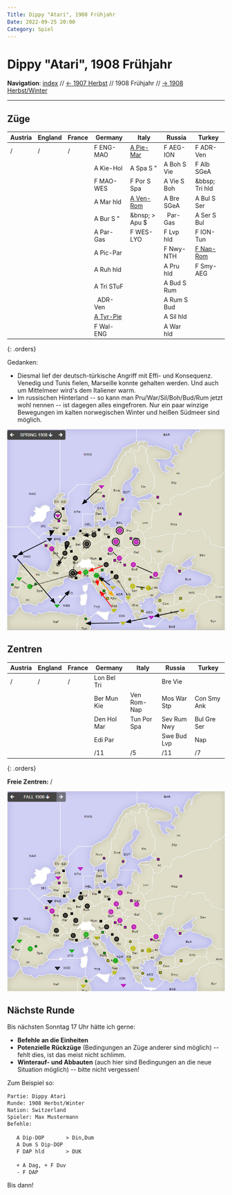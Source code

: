 ```yaml
---
Title: Dippy "Atari", 1908 Frühjahr
Date: 2022-09-25 20:00
Category: Spiel
---
```


# Dippy "Atari", 1908 Frühjahr

**Navigation**: [index](index.md) // [<- 1907 Herbst](dippy-a1907h.md) // 1908 Frühjahr //  [-> 1908 Herbst/Winter](dippy-a1908h.md) 

---

## Züge

| Austria | England | France | Germany          | Italy             | Russia         | Turkey           |
|---------|---------|--------|------------------|-------------------|----------------|------------------|
| /       | /       | /      | F ENG-MAO        | <u>A Pie-Mar</u>  | F AEG-ION      | F ADR-Ven        |
|         |         |        | A Kie-Hol        | A Spa S "         | A Boh S Vie    | F Alb SGeA       |
|         |         |        | F MAO-WES        | F Por S Spa       | A Vie S Boh    | &bbsp; Tri hld   |
|         |         |        | A Mar hld        | <u>A Ven-Rom</u>  | A Bre SGeA     | A Bul S Ser      |
|         |         |        | A Bur S "        | &bnsp; &gt; Apu $ | &nbsp; Par-Gas | A Ser S Bul      |
|         |         |        | A Par-Gas        | F WES-LYO         | F Lvp hld      | F ION-Tun        |
|         |         |        | A Pic-Par        |                   | F Nwy-NTH      | <u>F Nap-Rom</u> |
|         |         |        | A Ruh hld        |                   | A Pru hld      | F Smy-AEG        |
|         |         |        | A Tri STuF       |                   | A Bud S Rum    |                  |
|         |         |        | &nbsp; ADR-Ven   |                   | A Rum S Bud    |                  |
|         |         |        | <u>A Tyr-Pie</u> |                   | A Sil hld      |                  |
|         |         |        | F Wal-ENG        |                   | A War hld      |                  |
{: .orders}

Gedanken: 
 * Diesmal lief der deutsch-türkische Angriff mit Effi- und Konsequenz. Venedig und Tunis fielen, Marseille konnte gehalten werden. Und auch um Mittelmeer wird's dem Italiener warm.
 * Im russischen Hinterland -- so kann man Pru/War/Sil/Boh/Bud/Rum jetzt wohl nennen -- ist dagegen alles eingefroren. Nur ein paar winzige Bewegungen im kalten norwegischen Winter und heißen Südmeer sind möglich.

![Züge](images/a1908f-1.png)

## Zentren

| Austria | England | France | Germany     | Italy       | Russia      | Turkey      |
|---------|---------|--------|-------------|-------------|-------------|-------------|
| /       | /       | /      | Lon Bel Tri |             | Bre Vie     |             |
|         |         |        | Ber Mun Kie | Ven Rom-Nap | Mos War Stp | Con Smy Ank |
|         |         |        | Den Hol Mar | Tun Por Spa | Sev Rum Nwy | Bul Gre Ser |
|         |         |        | Edi Par     |             | Swe Bud Lvp | Nap         |
|         |         |        | /11         | /5          | /11         | /7          |
{: .orders}

**Freie Zentren:** 
/

![Neue Situation](images/a1908f-2.png)

## Nächste Runde

Bis nächsten Sonntag 17 Uhr hätte ich gerne:

 * **Befehle an die Einheiten**
 * **Potenzielle Rückzüge** (Bedingungen an Züge anderer sind möglich) -- fehlt dies, ist das meist nicht schlimm.
 * **Winterauf- und Abbauten** (auch hier sind Bedingungen an die neue Situation möglich) -- bitte nicht vergessen! 
 

Zum Beispiel so:

    Partie: Dippy Atari
    Runde: 1908 Herbst/Winter
    Nation: Switzerland
    Spieler: Max Mustermann
    Befehle:

       A Dip-DOP       > Din,Dum
       A Dum S Dip-DOP
       F DAP hld       > DUK

       + A Dag, + F Duv
       - F DAP 

Bis dann!
